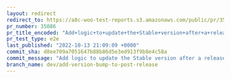 ```yaml
---
layout: redirect
redirect_to: https://a8c-woo-test-reports.s3.amazonaws.com/public/pr/35086/e2e/index.html
pr_number: 35086
pr_title_encoded: "Add+logic+to+update+the+Stable+version+after+a+release"
pr_test_type: e2e
last_published: "2022-10-13 21:09:09 +0000"
commit_sha: d8ee709a7051647b88b86d5e3ed913f9b8e4c58a
commit_message: "Add logic to update the Stable version after a release"
branch_name: dev/add-version-bump-to-post-release
---
```

